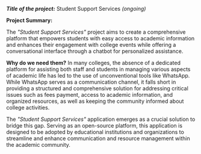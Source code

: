 ***Title of the project:*** Student Support Services *(ongoing)*

**Project Summary:**

The *"Student Support Services"* project aims to create a comprehensive platform 
that empowers students with easy access to academic information and enhances 
their engagement with college events while offering a conversational interface 
through a chatbot for personalized assistance.

**Why do we need them?** In many colleges, the absence of a dedicated platform 
for assisting both staff and students in managing various aspects of academic life 
has led to the use of unconventional tools like WhatsApp. While WhatsApp 
serves as a communication channel, it falls short in providing a structured and 
comprehensive solution for addressing critical issues such as fees payment, 
access to academic information, and organized resources, as well as keeping the 
community informed about college activities.

The *"Student Support Services"* application emerges as a crucial solution to 
bridge this gap. Serving as an open-source platform, this application is designed 
to be adopted by educational institutions and organizations to streamline and 
enhance communication and resource management within the academic 
community.
